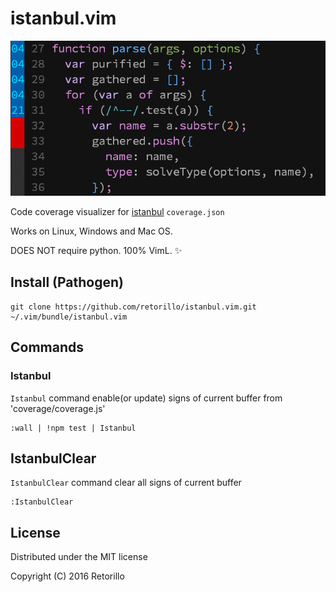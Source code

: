 # istanbul.vim

![istanbul.vim](preview.gif)

Code coverage visualizer for [istanbul](https://www.npmjs.com/package/istanbul)
`coverage.json`

Works on Linux, Windows and Mac OS.

DOES NOT require python. 100% VimL. :sparkles:

## Install (Pathogen)

```
git clone https://github.com/retorillo/istanbul.vim.git ~/.vim/bundle/istanbul.vim
```

## Commands

### Istanbul

`Istanbul` command enable(or update) signs of current buffer from 'coverage/coverage.js'

```
:wall | !npm test | Istanbul
```

## IstanbulClear

`IstanbulClear` command clear all signs of current buffer

```
:IstanbulClear
```

## License

Distributed under the MIT license

Copyright (C) 2016 Retorillo

